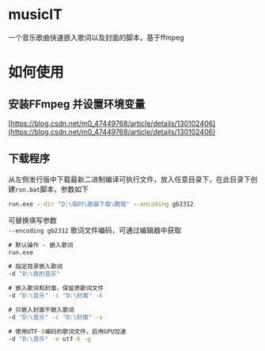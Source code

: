 # musicIT
一个音乐歌曲快速嵌入歌词以及封面的脚本，基于ffmpeg

# 如何使用
## 安装FFmpeg 并设置环境变量
[https://blog.csdn.net/m0_47449768/article/details/130102406](https://blog.csdn.net/m0_47449768/article/details/130102406)
## 下载程序
从左侧发行版中下载最新二进制编译可执行文件，放入任意目录下，在此目录下创建`run.bat`脚本，参数如下
```bat
run.exe --dir "D:\临时\歌曲下载\酷我" --encoding gb2312
```
可替换填写参数 \
`--encoding gb2312` 歌词文件编码，可通过编辑器中获取
```bat
# 默认操作 - 嵌入歌词
run.exe

# 指定目录嵌入歌词
-d "D:\我的音乐"

# 嵌入歌词和封面，保留原歌词文件
-d "D:\音乐" -c "D:\封面" -k

# 只嵌入封面不嵌入歌词
-d "D:\音乐" -c "D:\封面" -s

# 使用UTF-8编码的歌词文件，启用GPU加速
-d "D:\音乐" -e utf-8 -g
```
